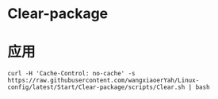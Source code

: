 # Clear-package

# 应用

```shell
curl -H 'Cache-Control: no-cache' -s https://raw.githubusercontent.com/wangxiaoerYah/Linux-config/latest/Start/Clear-package/scripts/Clear.sh | bash

```

